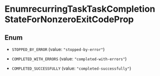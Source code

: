 

# EnumrecurringTaskTaskCompletionStateForNonzeroExitCodeProp

## Enum


* `STOPPED_BY_ERROR` (value: `"stopped-by-error"`)

* `COMPLETED_WITH_ERRORS` (value: `"completed-with-errors"`)

* `COMPLETED_SUCCESSFULLY` (value: `"completed-successfully"`)



